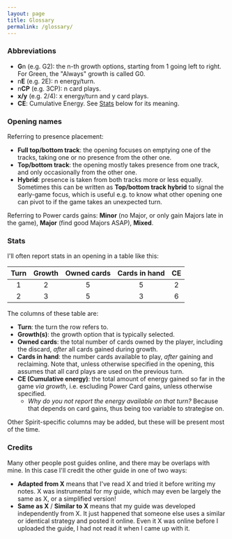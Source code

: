 ```yaml
---
layout: page
title: Glossary
permalink: /glossary/
---
```


### Abbreviations

*  **G**n (e.g. G2):  the n-th growth options, starting from 1 going left to right. For Green, the "Always" growth is called G0.
* n**E** (e.g. 2E): n energy/turn.
* n**CP** (e.g. 3CP): n card plays.
* **x/y** (e.g. 2/4): x energy/turn and y card plays.
* **CE**: Cumulative Energy. See [Stats](#Stats) below for its meaning.

### Opening names

Referring to presence placement:

* **Full top/bottom track**: the opening focuses on emptying one of the tracks, taking one or no presence from the other one.
* **Top/bottom track**: the opening mostly takes presence from one track, and only occasionally from the other one.
* **Hybrid**: presence is taken from both tracks more or less equally. Sometimes this can be written as **Top/bottom track hybrid** to signal the early-game focus, which is useful e.g. to know what other opening one can pivot to if the game takes an unexpected turn.
              
    
Referring to Power cards gains: **Minor** (no Major, or only gain Majors late in the game), **Major** (find good Majors ASAP), **Mixed**.
              
### Stats

I'll often report stats in an opening in a table like this:

Turn | Growth | Owned cards | Cards in hand | CE
:--: | :--: | :--: | :--: | :--: 
1 | 2 |   5   | 5 | 2
2 | 3 |   5   | 3 | 6

The columns of these table are:

* **Turn**: the turn the row refers to.
* **Growth(s)**: the growth option that is typically selected.
* **Owned cards**: the total number of cards owned by the player, including the discard, _after_ all cards gained during growth.
* **Cards in hand**: the number cards available to play, _after_ gaining and reclaiming. Note that, unless otherwise specified in the opening, this assumes that all card plays are used on the previous turn.
* **CE (Cumulative energy)**: the total amount of energy gained so far in the game _via growth_, i.e. escluding Power Card gains, unless otherwise specified.
    * _Why do you not report the energy available on that turn?_ Because that depends on card gains, thus being too variable to strategise on.

Other Spirit-specific columns may be added, but these will be present most of the time.


### Credits

Many other people post guides online, and there may be overlaps with mine. In this case I'll credit the other guide in one of two ways:

- **Adapted from X** means that I've read X and tried it before writing my notes. X was instrumental for my guide, which may even be largely the same as X, or a simplified version!
- **Same as X** / **Similar to X** means that my guide was developed independently from X. It just happened that someone else uses a similar or identical strategy and posted it online. Even it X was online before I uploaded the guide, I had not read it when I came up with it.
